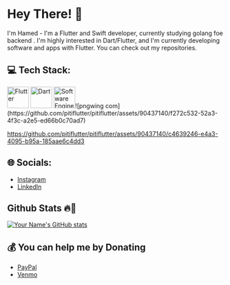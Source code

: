 # Hey There! 👋

I'm Hamed - I'm a Flutter and Swift developer, currently studying golang foe backend . I'm highly interested in Dart/Flutter, and I'm currently developing software and apps with Flutter. You can check out my repositories.

## 💻 Tech Stack:
  <img src="[URL_TO_IMAGE](https://github.com/pitiflutter/pitiflutter/assets/90437140/c4639246-e4a3-4095-b95a-185aae6c4dd3)" alt="Flutter" width="50" height="50">
   <img src="URL_TO_IMAGE" alt="Dart" width="50" height="50">
   <img src="URL_TO_IMAGE" alt="Software Engineering" width="50" height="50">![pngwing com](https://github.com/pitiflutter/pitiflutter/assets/90437140/f272c532-52a3-4f3c-a2e5-ed66b0c70ad7)

 https://github.com/pitiflutter/pitiflutter/assets/90437140/c4639246-e4a3-4095-b95a-185aae6c4dd3
## 🌐 Socials:
- [Instagram](https://www.instagram.com/your_instagram_username)
- [LinkedIn](https://www.linkedin.com/in/your_linkedin_username)

## Github Stats 🔥🚀
[![Your Name's GitHub stats](https://github-readme-stats.vercel.app/api?username=your_github_username&show_icons=true&theme=radical)](https://github.com/your_github_username)

## 💰 You can help me by Donating
- [PayPal](https://www.paypal.com/your_paypal_username)
- [Venmo](https://www.venmo.com/your_venmo_username)
